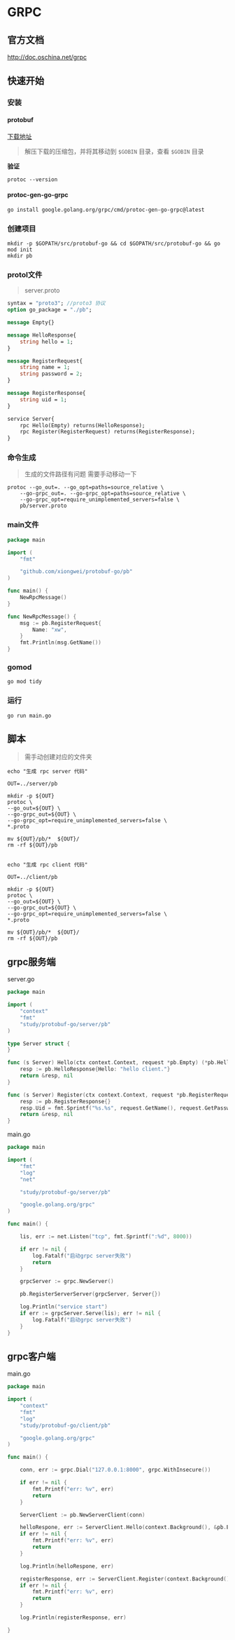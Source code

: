 # GRPC

## 官方文档

http://doc.oschina.net/grpc

## 快速开始

### 安装

####  protobuf

[下载地址](https://github.com/protocolbuffers/protobuf/releases)

> 解压下载的压缩包，并将其移动到 `$GOBIN` 目录，查看 `$GOBIN` 目录

**验证**

```shell
protoc --version
```

#### protoc-gen-go-grpc

```
go install google.golang.org/grpc/cmd/protoc-gen-go-grpc@latest
```

### 创建项目

```
mkdir -p $GOPATH/src/protobuf-go && cd $GOPATH/src/protobuf-go && go mod init
mkdir pb
```

### protol文件

> server.proto

```protobuf
syntax = "proto3"; //proto3 协议
option go_package = "./pb";

message Empty{}

message HelloResponse{
	string hello = 1;
}

message RegisterRequest{
	string name = 1;
	string password = 2;
}

message RegisterResponse{
	string uid = 1;
}

service Server{
	rpc Hello(Empty) returns(HelloResponse);
	rpc Register(RegisterRequest) returns(RegisterResponse);
}

```

### 命令生成

> 生成的文件路径有问题 需要手动移动一下

```
protoc --go_out=. --go_opt=paths=source_relative \
    --go-grpc_out=. --go-grpc_opt=paths=source_relative \
    --go-grpc_opt=require_unimplemented_servers=false \
    pb/server.proto 
```

### main文件

```go
package main

import (
	"fmt"

	"github.com/xiongwei/protobuf-go/pb"
)

func main() {
	NewRpcMessage()
}

func NewRpcMessage() {
	msg := pb.RegisterRequest{
		Name: "xw",
	}
	fmt.Println(msg.GetName())
}

```

### gomod

```
go mod tidy
```

### 运行

```
go run main.go
```

## 脚本

> 需手动创建对应的文件夹

```shell
echo "生成 rpc server 代码"

OUT=../server/pb

mkdir -p ${OUT}
protoc \
--go_out=${OUT} \
--go-grpc_out=${OUT} \
--go-grpc_opt=require_unimplemented_servers=false \
*.proto

mv ${OUT}/pb/*  ${OUT}/
rm -rf ${OUT}/pb


echo "生成 rpc client 代码"

OUT=../client/pb

mkdir -p ${OUT}
protoc \
--go_out=${OUT} \
--go-grpc_out=${OUT} \
--go-grpc_opt=require_unimplemented_servers=false \
*.proto

mv ${OUT}/pb/*  ${OUT}/
rm -rf ${OUT}/pb

```



## grpc服务端

server.go

```go
package main

import (
	"context"
	"fmt"
	"study/protobuf-go/server/pb"
)

type Server struct {
}

func (s Server) Hello(ctx context.Context, request *pb.Empty) (*pb.HelloResponse, error) {
	resp := pb.HelloResponse{Hello: "hello client."}
	return &resp, nil
}

func (s Server) Register(ctx context.Context, request *pb.RegisterRequest) (*pb.RegisterResponse, error) {
	resp := pb.RegisterResponse{}
	resp.Uid = fmt.Sprintf("%s.%s", request.GetName(), request.GetPassword())
	return &resp, nil
}

```



main.go

```go
package main

import (
	"fmt"
	"log"
	"net"

	"study/protobuf-go/server/pb"

	"google.golang.org/grpc"
)

func main() {

	lis, err := net.Listen("tcp", fmt.Sprintf(":%d", 8000))

	if err != nil {
		log.Fatalf("启动grpc server失败")
		return
	}

	grpcServer := grpc.NewServer()

	pb.RegisterServerServer(grpcServer, Server{})

	log.Println("service start")
	if err := grpcServer.Serve(lis); err != nil {
		log.Fatalf("启动grpc server失败")
	}
}
```

## grpc客户端

main.go

```go
package main

import (
	"context"
	"fmt"
	"log"
	"study/protobuf-go/client/pb"

	"google.golang.org/grpc"
)

func main() {

	conn, err := grpc.Dial("127.0.0.1:8000", grpc.WithInsecure())

	if err != nil {
		fmt.Printf("err: %v", err)
		return
	}

	ServerClient := pb.NewServerClient(conn)

	helloRespone, err := ServerClient.Hello(context.Background(), &pb.Empty{})
	if err != nil {
		fmt.Printf("err: %v", err)
		return
	}

	log.Println(helloRespone, err)

	registerResponse, err := ServerClient.Register(context.Background(), &pb.RegisterRequest{Name: "chihuo", Password: "123456"})
	if err != nil {
		fmt.Printf("err: %v", err)
		return
	}

	log.Println(registerResponse, err)

}
```







